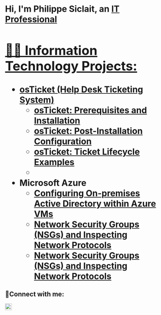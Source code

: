 
<h1>Hi, I'm Philippe Siclait, an <a href="[https://linkedin.com/in/Josh](https://www.linkedin.com/in/philippe-henry-siclait-6aa54375/)">IT Professional

<h2>👨‍💻 Information Technology Projects:</h2>

- <b>osTicket (Help Desk Ticketing System)</b>
  - [osTicket: Prerequisites and Installation](https://github.com/SiclaitGitHub/osticket-prereqs)
  - [osTicket: Post-Installation Configuration](https://github.com/SiclaitGitHub/post-install-config)
  - [osTicket: Ticket Lifecycle Examples](https://github.com/SiclaitGitHub/ticket-lifecycle)
  - 
- <b>Microsoft Azure</b>
  - [Configuring On-premises Active Directory within Azure VMs](https://github.com/SiclaitGitHub/configure-ad)
  - [Network Security Groups (NSGs) and Inspecting Network Protocols](https://github.com/SiclaitGitHub/azure-network-protols)
  - [Network Security Groups (NSGs) and Inspecting Network Protocols](https://github.com/SiclaitGitHub/azure-network-protocols)

<h2>🤳Connect with me:</h2>

[<img align="left" alt="Josh | LinkedIn" width="22px" src="https://cdn.jsdelivr.net/npm/simple-icons@v3/icons/linkedin.svg" />][linkedin]

[linkedin]: [https://linkedin.com/in/Josh](https://www.linkedin.com/in/philippe-henry-siclait-6aa54375/)https://www.linkedin.com/in/philippe-henry-siclait-6aa54375/
